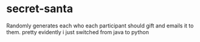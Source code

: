 # secret-santa
Randomly generates each who each participant should gift and emails it to them.
pretty evidently i just switched from java to python 
